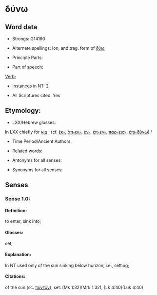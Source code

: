 # δύνω 

<!-- Status: S2=NeedsFinalCheck -->
<!-- Lexica used for edits:   -->

## Word data

* Strongs: G14160

* Alternate spellings:  Ion, and trag. form of [δύω](); 

* Principle Parts: 


* Part of speech: 

[Verb](http://ugg.readthedocs.io/en/latest/verb.html); 

* Instances in NT: 2

* All Scriptures cited: Yes

## Etymology: 


* LXX/Hebrew glosses: 

in LXX chiefly for [בּוֹא](//en-uhl/H0935) ; 
(cf. [ἐκ-](), [ἀπ-εκ-](), [ἐν-](), [ἐπ-εν-](), [παρ-εισ-](), [ἐπι-δύνω]()).†

* Time Period/Ancient Authors: 


* Related words: 

* Antonyms for all senses:

* Synonyms for all senses: 


## Senses 


### Sense  1.0: 

#### Definition: 

to enter, sink into; 

#### Glosses: 

set; 

#### Explanation: 

In NT used only of the sun sinking below horizon, i.e., setting;


#### Citations: 

 of the sun (sc. [πόντον]()), set: [Mk 1:32](Mrk 1:32), [Lk 4:40](Luk 4:40) 
